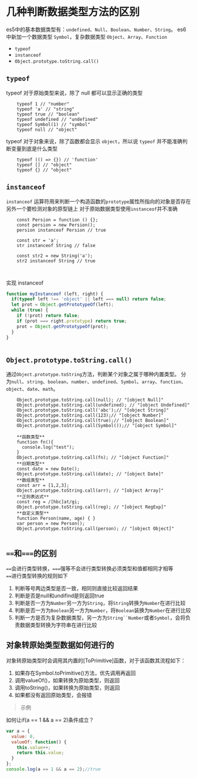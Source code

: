 # 几种判断数据类型方法的区别

es5中的基本数据类型有：`undefined`、`Null`、`Boolean`、`Number`、`String`。
es6中新加一个数据类型 `Symbol`，复杂数据类型
`Object`、`Array`、`Function`

* `typeof`
* `instanceof`
* `Object.prototype.toString.call()`

## `typeof`

typeof 对于原始类型来说，除了 null 都可以显示正确的类型

```
    typeof 1 // "number"
    typeof 'a' // "string"
    typeof true // "boolean"
    typeof undefined // "undefined"
    typeof Symbol(1) // "symbol"
    typeof null // "object"

```

typeof 对于对象来说，除了函数都会显示 `object`，所以说 `typeof`
并不能准确判断变量到底是什么类型

```
    typeof (() => {}) // 'function'
    typeof [] // "object"
    typeof {} // "object"

```

## `instanceof`

`instanceof`
运算符用来判断一个构造函数的`prototype`属性所指向的对象是否存在另外一个要检测对象的原型链上
对于原始数据类型使用`instanceof`并不准确

```
    const Persion = function () {};
    const persion = new Persion();
    persion instanceof Persion // true
    
    const str = 'a';
    str instanceof String // false  
    
    const str2 = new String('a');
    str2 instanceof String // true
    
    
```

实现 instanceof

```javascript 1.8
function myInstanceof (left, right) {
  if(typeof left !== 'object' || left === null) return false;
  let prot = Object.getPrototypeOf(left);
  while (true) {
    if (!prot) return false;
    if (prot === right.prototype) return true;
    prot = Object.getPrototypeOf(prot);
  }
}



```

## `Object.prototype.toString.call()`

通过`Object.prototype.toString`方法，判断某个对象之属于哪种内置类型。
分为`null`、`string`、`boolean`、`number`、`undefined`、`Symbol`、`array`、`function`、`object`、`date`、`math`。

```
    Object.prototype.toString.call(null); // "[object Null]"
    Object.prototype.toString.call(undefined); // "[object Undefined]"
    Object.prototype.toString.call('abc');// "[object String]"
    Object.prototype.toString.call(123);// "[object Number]"
    Object.prototype.toString.call(true);// "[object Boolean]"
    Object.prototype.toString.call(Symbol());// "[object Symbol]"
    
    **函数类型**
    function fn(){
      console.log("test");
    }
    Object.prototype.toString.call(fn); // "[object Function]"
    **日期类型**
    const date = new Date();
    Object.prototype.toString.call(date); // "[object Date]"
    **数组类型**
    const arr = [1,2,3];
    Object.prototype.toString.call(arr); // "[object Array]"
    **正则表达式**
    const reg = /[hbc]at/gi;
    Object.prototype.toString.call(reg); // "[object RegExp]"
    **自定义类型**
    function Person(name, age) { }
    var person = new Person();
    Object.prototype.toString.call(person); // "[object Object]"
    
```

## `==`和`===`的区别

`==`会进行类型转换，`===`强等不会进行类型转换必须类型和值都相同才相等  
`==`进行类型转换的规则如下

1. 判断等号两边类型是否一致，相同则直接比较返回结果
2. 判断是否是null和undifind是则返回true
3. 判断是否一方为`Number`另一方为`String`，将`String`转换为`Number`在进行比较
4. 判断是否一方为`Boolean`另一方为`Number`，将`Boolean`装换为`Number`在进行比较
5. 判断一方是否为复杂数据类型，另一方为`String``Number`或者`Symbol`，会将负责数据类型转换为字符串在进行比较
## 对象转原始类型数据如何进行的
对象转原始类型时会调用其内置的[ToPrimitive]函数，对于该函数其流程如下：

1. 如果存在Symbol.toPrimitive()方法，优先调用再返回
2. 调用valueOf()，如果转换为原始类型，则返回
3. 调用toString()，如果转换为原始类型，则返回
4. 如果都没有返回原始类型，会报错

> 示例

如何让if(a == 1 && a == 2)条件成立？
```javascript
var a = {
  value: 0,
  valueOf: function() {
    this.value++;
    return this.value;
  }
};
console.log(a == 1 && a == 2);//true
```

